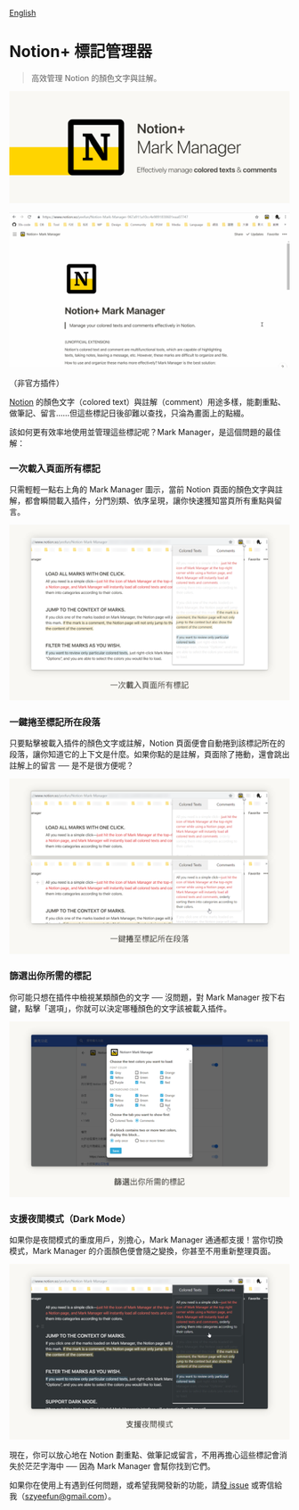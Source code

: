 [English](https://github.com/yeefun/notion-mark-manager)

# Notion+ 標記管理器

> 高效管理 Notion 的顏色文字與註解。

![](./promotion/img/跑馬燈_En.png)

![](./video/demo.gif)

（非官方插件）

[Notion](https://www.notion.so/) 的顏色文字（colored text）與註解（comment）用途多樣，能劃重點、做筆記、留言……但這些標記日後卻難以查找，只淪為畫面上的點綴。

該如何更有效率地使用並管理這些標記呢？Mark Manager，是這個問題的最佳解：

### 一次載入頁面所有標記

只需輕輕一點右上角的 Mark Manager 圖示，當前 Notion 頁面的顏色文字與註解，都會瞬間載入插件，分門別類、依序呈現，讓你快速獲知當頁所有重點與留言。

![](./screenshot/img/zh/2_一次載入頁面所有標記.png)

### 一鍵捲至標記所在段落

只要點擊被載入插件的顏色文字或註解，Notion 頁面便會自動捲到該標記所在的段落，讓你知道它的上下文是什麼。如果你點的是註解，頁面除了捲動，還會跳出註解上的留言 ── 是不是很方便呢？

![](./screenshot/img/zh/3_一鍵捲至標記所在段落.png)

### 篩選出你所需的標記

你可能只想在插件中檢視某類顏色的文字 ── 沒問題，對 Mark Manager 按下右鍵，點擊「選項」，你就可以決定哪種顏色的文字該被載入插件。

![](./screenshot/img/zh/4_篩選出你所需的標記.png)

### 支援夜間模式（Dark Mode）

如果你是夜間模式的重度用戶，別擔心，Mark Manager 通通都支援！當你切換模式，Mark Manager 的介面顏色便會隨之變換，你甚至不用重新整理頁面。

![](./screenshot/img/zh/5_支援夜間模式.png)

現在，你可以放心地在 Notion 劃重點、做筆記或留言，不用再擔心這些標記會消失於茫茫字海中 ── 因為 Mark Manager 會幫你找到它們。

如果你在使用上有遇到任何問題，或希望我開發新的功能，請[發 issue](https://github.com/yeefun/notion-mark-manager/issues) 或寄信給我（szyeefun@gmail.com）。
